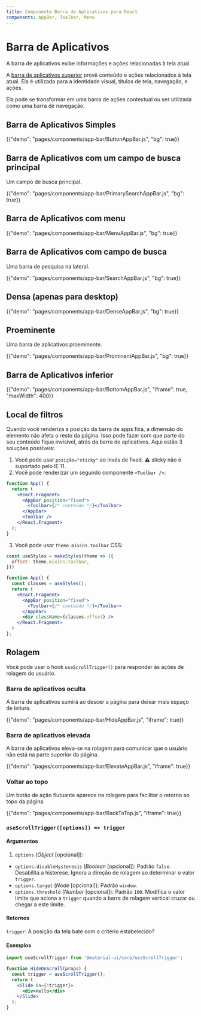 ```yaml
---
title: Componente Barra de Aplicativos para React
components: AppBar, Toolbar, Menu
---
```


# Barra de Aplicativos

<p class="description">A barra de aplicativos exibe informações e ações relacionadas à tela atual.</p>

A [barra de aplicativos superior](https://material.io/design/components/app-bars-top.html) provê conteúdo e ações relacionados à tela atual. Ela é utilizada para a identidade visual, títulos de tela, navegação, e ações.

Ela pode se transformar em uma barra de ações contextual ou ser utilizada como uma barra de navegação.

## Barra de Aplicativos Simples

{{"demo": "pages/components/app-bar/ButtonAppBar.js", "bg": true}}

## Barra de Aplicativos com um campo de busca principal

Um campo de busca principal.

{{"demo": "pages/components/app-bar/PrimarySearchAppBar.js", "bg": true}}

## Barra de Aplicativos com menu

{{"demo": "pages/components/app-bar/MenuAppBar.js", "bg": true}}

## Barra de Aplicativos com campo de busca

Uma barra de pesquisa na lateral.

{{"demo": "pages/components/app-bar/SearchAppBar.js", "bg": true}}

## Densa (apenas para desktop)

{{"demo": "pages/components/app-bar/DenseAppBar.js", "bg": true}}

## Proeminente

Uma barra de aplicativos proeminente.

{{"demo": "pages/components/app-bar/ProminentAppBar.js", "bg": true}}

## Barra de Aplicativos inferior

{{"demo": "pages/components/app-bar/BottomAppBar.js", "iframe": true, "maxWidth": 400}}

## Local de filtros

Quando você renderiza a posição da barra de apps fixa, a dimensão do elemento não afeta o resto da página. Isso pode fazer com que parte do seu conteúdo fique invisível, atrás da barra de aplicativos. Aqui estão 3 soluções possíveis:

1. Você pode usar `posição="sticky"` ao invés de fixed. ⚠️ sticky não é suportado pelo IE 11.
2. Você pode renderizar um segundo componente `<Toolbar />`:

```jsx
function App() {
  return (
    <React.Fragment>
      <AppBar position="fixed">
        <Toolbar>{/* conteúdo */}</Toolbar>
      </AppBar>
      <Toolbar />
    </React.Fragment>
  );
}
```

3. Você pode usar `theme.mixins.toolbar` CSS:

```jsx
const useStyles = makeStyles(theme => ({
  offset: theme.mixins.toolbar,
}))

function App() {
  const classes = useStyles();
  return (
    <React.Fragment>
      <AppBar position="fixed">
        <Toolbar>{/* conteúdo */}</Toolbar>
      </AppBar>
      <div className={classes.offset} />
    </React.Fragment>
  )
};
```

## Rolagem

Você pode usar o hook `useScrollTrigger()` para responder às ações de rolagem do usuário.

### Barra de aplicativos oculta

A barra de aplicativos sumirá ao descer a página para deixar mais espaço de leitura.

{{"demo": "pages/components/app-bar/HideAppBar.js", "iframe": true}}

### Barra de aplicativos elevada

A barra de aplicativos eleva-se na rolagem para comunicar que o usuário não está na parte superior da página.

{{"demo": "pages/components/app-bar/ElevateAppBar.js", "iframe": true}}

### Voltar ao topo

Um botão de ação flutuante aparece na rolagem para facilitar o retorno ao topo da página.

{{"demo": "pages/components/app-bar/BackToTop.js", "iframe": true}}

### `useScrollTrigger([options]) => trigger`

#### Argumentos

1. `options` (*Object* [opcional]):

- `options.disableHysteresis` (*Boolean* [opcional]): Padrão `false`. Desabilita a histerese. Ignora a direção de rolagem ao determinar o valor `trigger`.
- `options.target` (*Node* [opcional]): Padrão `window`.
- `options.threshold` (*Number* [opcional]): Padrão `100`. Modifica o valor limite que aciona a `trigger` quando a barra de rolagem vertical cruzar ou chegar a este limite.

#### Retornos

`trigger`: A posição da tela bate com o critério estabelecido?

#### Exemplos

```jsx
import useScrollTrigger from '@material-ui/core/useScrollTrigger';

function HideOnScroll(props) {
  const trigger = useScrollTrigger();
  return (
    <Slide in={!trigger}>
      <div>Hello</div>
    </Slide>
  );
}
```